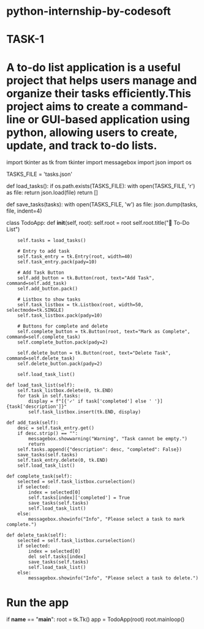 # python-internship-by-codesoft
# TASK-1
# A to-do list application is a useful project that helps users manage and organize their tasks efficiently.This project aims to create a command-line or GUI-based application using python, allowing users to create, update, and track to-do lists.

import tkinter as tk
from tkinter import messagebox
import json
import os

TASKS_FILE = 'tasks.json'

def load_tasks():
    if os.path.exists(TASKS_FILE):
        with open(TASKS_FILE, 'r') as file:
            return json.load(file)
    return []

def save_tasks(tasks):
    with open(TASKS_FILE, 'w') as file:
        json.dump(tasks, file, indent=4)

class TodoApp:
    def __init__(self, root):
        self.root = root
        self.root.title("📝 To-Do List")

        self.tasks = load_tasks()

        # Entry to add task
        self.task_entry = tk.Entry(root, width=40)
        self.task_entry.pack(pady=10)

        # Add Task Button
        self.add_button = tk.Button(root, text="Add Task", command=self.add_task)
        self.add_button.pack()

        # Listbox to show tasks
        self.task_listbox = tk.Listbox(root, width=50, selectmode=tk.SINGLE)
        self.task_listbox.pack(pady=10)

        # Buttons for complete and delete
        self.complete_button = tk.Button(root, text="Mark as Complete", command=self.complete_task)
        self.complete_button.pack(pady=2)

        self.delete_button = tk.Button(root, text="Delete Task", command=self.delete_task)
        self.delete_button.pack(pady=2)

        self.load_task_list()

    def load_task_list(self):
        self.task_listbox.delete(0, tk.END)
        for task in self.tasks:
            display = f"[{'✓' if task['completed'] else ' '}] {task['description']}"
            self.task_listbox.insert(tk.END, display)

    def add_task(self):
        desc = self.task_entry.get()
        if desc.strip() == "":
            messagebox.showwarning("Warning", "Task cannot be empty.")
            return
        self.tasks.append({"description": desc, "completed": False})
        save_tasks(self.tasks)
        self.task_entry.delete(0, tk.END)
        self.load_task_list()

    def complete_task(self):
        selected = self.task_listbox.curselection()
        if selected:
            index = selected[0]
            self.tasks[index]['completed'] = True
            save_tasks(self.tasks)
            self.load_task_list()
        else:
            messagebox.showinfo("Info", "Please select a task to mark complete.")

    def delete_task(self):
        selected = self.task_listbox.curselection()
        if selected:
            index = selected[0]
            del self.tasks[index]
            save_tasks(self.tasks)
            self.load_task_list()
        else:
            messagebox.showinfo("Info", "Please select a task to delete.")

# Run the app
if __name__ == "__main__":
    root = tk.Tk()
    app = TodoApp(root)
    root.mainloop()
